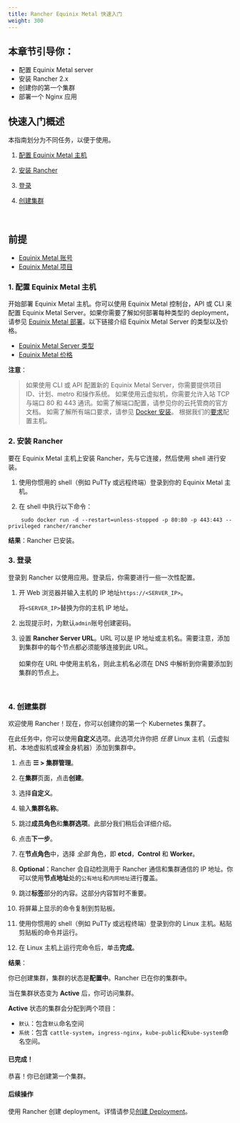 ```yaml
---
title: Rancher Equinix Metal 快速入门
weight: 300
---
```


## 本章节引导你：

- 配置 Equinix Metal server
- 安装 Rancher 2.x
- 创建你的第一个集群
- 部署一个 Nginx 应用

## 快速入门概述

本指南划分为不同任务，以便于使用。

<!-- TOC -->


1. [配置 Equinix Metal 主机](#1-provision-a-equinix-metal-host)

1. [安装 Rancher](#2-install-rancher)

1. [登录](#3-log-in)

1. [创建集群](#4-create-the-cluster)

<!-- /TOC -->
<br/>

## 前提

- [Equinix Metal 账号](https://metal.equinix.com/developers/docs/accounts/users/)
- [Equinix Metal 项目](https://metal.equinix.com/developers/docs/accounts/projects/)


### 1. 配置 Equinix Metal 主机

开始部署 Equinix Metal 主机。你可以使用 Equinix Metal 控制台，API 或 CLI 来配置 Equinix Metal Server。如果你需要了解如何部署每种类型的 deployment，请参见 [Equinix Metal 部署](https://metal.equinix.com/developers/docs/deploy/on-demand/)。以下链接介绍 Equinix Metal Server 的类型以及价格。
- [Equinix Metal Server 类型](https://metal.equinix.com/developers/docs/servers/about/)
- [Equinix Metal 价格](https://metal.equinix.com/developers/docs/servers/server-specs/)

**注意**：
> 如果使用 CLI 或 API 配置新的 Equinix Metal Server，你需要提供项目 ID、计划、metro 和操作系统。
> 如果使用云虚拟机，你需要允许入站 TCP 与端口 80 和 443 通讯。如需了解端口配置，请参见你的云托管商的官方文档。
> 如需了解所有端口要求，请参见 [Docker 安装]({{<baseurl>}}/rancher/v2.6/en/cluster-provisioning/node-requirements/)。
> 根据我们的[要求]({{<baseurl>}}/rancher/v2.6/en/installation/requirements/)配置主机。

### 2. 安装 Rancher

要在 Equinix Metal 主机上安装 Rancher，先与它连接，然后使用 shell 进行安装。

1. 使用你惯用的 shell（例如 PuTTy 或远程终端）登录到你的 Equinix Metal 主机。

2. 在 shell 中执行以下命令：

```
    sudo docker run -d --restart=unless-stopped -p 80:80 -p 443:443 --privileged rancher/rancher
```

**结果**：Rancher 已安装。

### 3. 登录

登录到 Rancher 以使用应用。登录后，你需要进行一些一次性配置。

1. 开 Web 浏览器并输入主机的 IP 地址`https://<SERVER_IP>`。

   将`<SERVER_IP>`替换为你的主机 IP 地址。

2. 出现提示时，为默认`admin`账号创建密码。

3. 设置 **Rancher Server URL**。URL 可以是 IP 地址或主机名。需要注意，添加到集群中的每个节点都必须能够连接到此 URL。<br/><br/>如果你在 URL 中使用主机名，则此主机名必须在 DNS 中解析到你需要添加到集群的节点上。

<br/>

### 4. 创建集群

欢迎使用 Rancher！现在，你可以创建你的第一个 Kubernetes 集群了。

在此任务中，你可以使用**自定义**选项。此选项允许你把 _任意_ Linux 主机（云虚拟机、本地虚拟机或裸金身机器）添加到集群中。

1. 点击 **☰ > 集群管理**。
1. 在**集群**页面，点击**创建**。
2. 选择**自定义**。

3. 输入**集群名称**。

4. 跳过**成员角色**和**集群选项**。此部分我们稍后会详细介绍。

5. 点击**下一步**。

6. 在**节点角色**中，选择 _全部_ 角色，即 **etcd**，**Control** 和 **Worker**。

7. **Optional**：Rancher 会自动检测用于 Rancher 通信和集群通信的 IP 地址。你可以使用**节点地址**处的`公有地址`和`内网地址`进行覆盖。

8. 跳过**标签**部分的内容。这部分内容暂时不重要。

9. 将屏幕上显示的命令复制到剪贴板。

10. 使用你惯用的 shell（例如 PuTTy 或远程终端）登录到你的 Linux 主机。粘贴剪贴板的命令并运行。

11. 在 Linux 主机上运行完命令后，单击**完成**。

**结果**：

你已创建集群，集群的状态是**配置中**。Rancher 已在你的集群中。

当在集群状态变为 **Active** 后，你可访问集群。

**Active** 状态的集群会分配到两个项目：

- `默认`：包含`默认`命名空间
- `系统`：包含 `cattle-system`，`ingress-nginx`，`kube-public`和`kube-system`命名空间。

#### 已完成！

恭喜！你已创建第一个集群。

#### 后续操作

使用 Rancher 创建 deployment。详情请参见[创建 Deployment]({{<baseurl>}}/rancher/v2.6/en/quick-start-guide/workload)。
